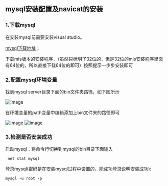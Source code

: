 ## mysql安装配置及navicat的安装
### 1.下载mysql
在安装mysql前需要安装visual studio。

[mysql下载地址](https://dev.mysql.com/)；

下载mis版本的安装程序，（虽然只标明了32位的，但是32位的mis安装程序里面有64位的，所以直接下载64位的即可）按照提示一步步安装即可


### 2.配置mysql环境变量
找到mysql server目录下面的bin文件夹路径，如下图所示


![image](https://user-images.githubusercontent.com/55281287/128621566-cbf64a79-caf2-4131-babc-71f23a19b15d.png)
 
在环境变量的path变量中编辑添加上bin文件夹的路径即可
 
![image](https://user-images.githubusercontent.com/55281287/128621588-6ece82e8-8317-43c6-b17b-71bf058e760c.png)
![image](https://user-images.githubusercontent.com/55281287/128621600-c0d356c7-653c-4521-8187-a152a7f2d6be.png)
 
### 3.检测是否安装成功
启动mysql：将命令行切换到mysql的bin目录下面输入
```
 net stat mysql 
 ```
 登录mysql(密码是在安装mysql过程中设置的，能成功登录说明安装成功): 
 ```
 mysql -u root -p
 ```



